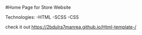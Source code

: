 #Home Page for Store Website

Technologies:
-HTML
-SCSS
-CSS

check it out https://2bdulra7manrea.github.io/Html-template-/
